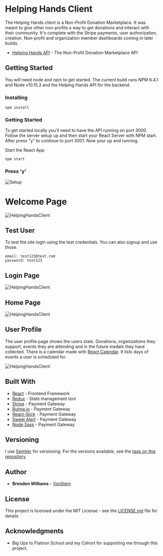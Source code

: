 # Helping Hands Client

The Helping Hands client is a Non-Profit Donation Marketplace. It was meant to give other non-profits a way to get donations and interact with their community. It's complete with the Stripe payments, user authorization, creation. Non-profit and organization member dashboards coming in later builds. 

* [Helping Hands API](https://github.com/VonStein7/helping-hands-api) - The Non-Profit Donation Marketplace API

## Getting Started

You will need node and npm to get started. The current build runs NPM 6.4.1 and Node v10.15.3 and the Helping Hands API for the backend.

### Installing

```
npm install
```

### Getting Started

To get started locally you'll need to have the API running on port 3000.  Follow the server setup up and then start your React Server with NPM start. After press "y" to continue to port 3001. Now your up and running.

Start the React App

```
npm start
```

### Press 'y'
![Setup](https://i.ibb.co/j3fYTmB/Screen-Shot-2019-07-16-at-2-31-02-PM.png "React Started")

# Welcome Page
![HelpingHandsClient](https://i.ibb.co/m5d6DnZ/Screen-Shot-2019-07-16-at-3-04-57-PM.png "HelpingHandsClient")

## Test User
To test the site login using the test credentials. You can also signup and use those. 
```
email: test123@test.com
password: test123
```

## Login Page
![HelpingHandsClient](https://i.ibb.co/LnzzfgJ/Screen-Shot-2019-07-16-at-2-58-21-PM.png "HelpingHandsClient")

## Home Page
![HelpingHandsClient](https://i.ibb.co/mv4Fzyb/Screen-Shot-2019-07-16-at-2-53-40-PM.png "HelpingHandsClient")

## User Profile
The user profile page shows the users stats. Donations, organizations they support, events they are attending and in the future medals they have collected. There is a calendar made with [React Calendar](https://github.com/wojtekmaj/react-calendar#readme). It lists days of events a user is scheduled for. 

![HelpingHandsClient](https://i.ibb.co/Rvjx52t/Screen-Shot-2019-07-16-at-2-55-25-PM.png "HelpingHandsClient")

## Built With

* [React](https://reactjs.org/) - Frontend Framework
* [Redux](https://redux.js.org/) - State management tool
* [Stripe](https://stripe.com/) - Payment Gateway
* [Bulma.io](https://bulma.io/) - Payment Gateway
* [React-Slick](https://github.com/akiran/react-slick) - Payment Gateway
* [Sweet Alert](https://sweetalert.js.org/) - Payment Gateway
* [Node Sass](https://github.com/sass/node-sass) - Payment Gateway


## Versioning

I use [SemVer](http://semver.org/) for versioning. For the versions available, see the [tags on this repository](https://github.com/your/project/tags). 

## Author

* **Brenden Williams** - [VonStein](https://github.com/VonStein7)

## License

This project is licensed under the MIT License - see the [LICENSE.md](LICENSE.md) file for details

## Acknowledgments

* Big Ups to Flatiron School and my Cohort for supporting me through this project.